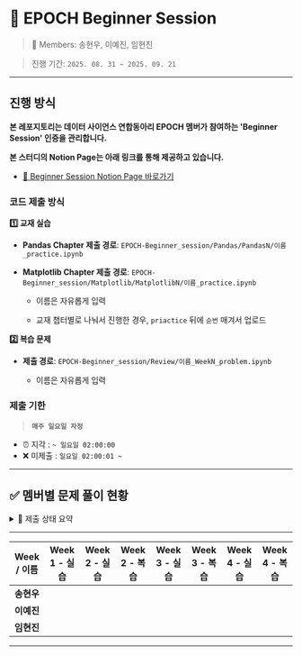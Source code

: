 # 🌱 EPOCH Beginner Session

> 👥 Members: 송현우, 이예진, 임현진

> 진행 기간: `2025. 08. 31 ~ 2025. 09. 21`

---

## 진행 방식

**본 레포지토리는 데이터 사이언스 연합동아리 EPOCH 멤버가 참여하는 'Beginner Session' 인증을 관리합니다.**

**본 스터디의 Notion Page는 아래 링크를 통해 제공하고 있습니다.**

- [🔗 Beginner Session Notion Page 바로가기](https://tartan-text-a3d.notion.site/Beginner-Session-4th-23b0de90854f805188adc5c17eaa7387?source=copy_link)

### 코드 제출 방식

**1️⃣ 교재 실습**

- **Pandas Chapter 제출 경로**: `EPOCH-Beginner_session/Pandas/PandasN/이름_practice.ipynb`

- **Matplotlib Chapter 제출 경로**: `EPOCH-Beginner_session/Matplotlib/MatplotlibN/이름_practice.ipynb`

    - 이름은 자유롭게 입력
 
    - 교재 챕터별로 나눠서 진행한 경우, `priactice` 뒤에 `순번` 매겨서 업로드

**2️⃣ 복습 문제**

- **제출 경로**: `EPOCH-Beginner_session/Review/이름_WeekN_problem.ipynb`
    
    - 이름은 자유롭게 입력

### 제출 기한

> **`매주 일요일 자정`**

- ⏰ 지각 : `~ 일요일 02:00:00`
- ❌ 미제출 : `일요일 02:00:01 ~`

---

## ✅ 멤버별 문제 풀이 현황
<details>
  <summary> 🌈 제출 상태 요약</summary>
  <div markdown="1">
  
  ---

- **제출 완료**: ✅
- **지각 제출**: ⏰
- **미제출**: ❌
- [💸 Penalty 현황 확인하기](https://www.notion.so/Beginner-Session-4th-23b0de90854f805188adc5c17eaa7387?source=copy_link#2580de90854f80a083a8dff1d0f41ae8)
  
  </div>
  </details>

---
| Week / 이름 | Week 1 - 실습 | Week 2 - 실습 | Week 2 - 복습 | Week 3 - 실습 | Week 3 - 복습 | Week 4 - 실습 | Week 4 - 복습 | 
|:---------:|:------:|:------:|:------:|:------:|:------:|:------:|:------:|
| **송현우**  |    |    |    |    |    |    |    |  
| **이예진**  |    |    |    |    |    |    |    |
| **임현진**  |    |    |    |    |    |    |    |

---
